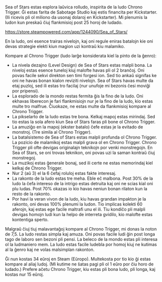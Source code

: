Sea of Stars estas esplora laŭvica rolludo, inspirita de la ludo Chrono Trigger. Ĝi estas farita de Sabotage Studio kaj estis financita per Kickstarter. (Ili ricevis pli ol miliono da usonaj dolaroj en Kickstarter). Mi plenumis la ludon kun preskaŭ ĉiuj flankmisioj post 25 horoj de ludado.

https://store.steampowered.com/app/1244090/Sea_of_Stars/

En la ludo, oni esence trairas nivelojn, kaj oni regule eniras batalojn kie oni devas strategie elekti kiun magion uzi kontraŭ kiu malamiko. 

Kompare al Chrono Trigger (ludo larĝe konsiderata kiel la pinto de la ĝenro):
- La nivela dezajno (Level Design) de Sea of Stars estas malpli bona. La niveloj estas esence tuneloj kiuj malofte havas pli ol 2 branĉoj. Oni povas facile sekvi direkton sen timi forgesi ion. Sed tio ankaŭ signifas ke oni ne havas bonan kialon reviziti nivelojn. Sea of Stars havas multe da etaj puzloj, sed ili estas tro facilaj (nur unufoje mi bezonis ĉesi moviĝi por pripensi).
- La esplorado de la mondo restas fermita ĝis la fino de la ludo. Oni ekhavas liberecon je fari flankmisiojn nur je la fino de la ludo, kio estas multe tro malfrue. Ĉiuokaze, ne estas multe da flankmisioj kompare al Chrono Trigger.
- La pikselarto de la ludo estas tre bona. Kelkaj mapoj estas mirindaj. Sed tio estas la sola afero kiun Sea of Stars faras pli bone ol Chrono Trigger.
- La amuziĝo en la mapoj (ekster batalo) ĉefe estas je la evitado de monstroj. (Tre simila al Chrono Trigger).
- La batalsistemo de Sea of Stars estas malpli profunda ol Chrono Trigger. La pozicio de malamikoj estas malpli grava ol en Chrono Trigger. Chrono Trigger pli ofte devigas originalajn teknikojn por venki monstregojn. En Sea of Stars, se oni trovas teknikon, oni povas uzi la saman kontraŭ ĉiuj monstregoj.
- La muzikoj estas ĝenerale bonaj, sed ili certe ne estas memorindaj kiel kelkaj de Chrono Trigger.
- Nur 2 (aŭ 3) el la 6 ĉefaj roluloj estas fakte interesaj.
- La rakonto de la ludo estas tre meha. Eble eĉ malbona. Post 30% de la ludo la ĉefa intereso de la intrigo estas detruita kaj oni ne scias kial oni plu ludas. Post 70% okazas io kio havas neniun bonan rilaton kun la resto de la rakonto.
- Por havi la veran vivon de la ludo, kiu havas grandan impakton je la rakonto, oni devas 100% plenumi la ludon. Tio implicas kolekti 60 aferojn, kaj estas ege facile maltrafi unu el ili. Tiu kondiĉo pli malpli devigas homojn ludi kun la helpo de interreta gvidilo, kio malofte estas kontentiga sperto.

Malgraŭ ĉiuj tiuj malavantaĝoj kompare al Chrono Trigger, mi donas la noton de 7,5. La ludo restas simpla kaj amuza. Oni povas facile ludi ĝin post longa tago de laboro sen bezoni pli pensi. La beleco de la mondo estas pli interesa ol la ludmaniero mem. La ludo estas facile ludebla por homoj kiuj ne kutimas al la ĝenro kaj ne volas malsimplan rakonton.

Ĝi nun kostas 34 eŭroj en Steam (Eŭropo). Multekosta por tio kio ĝi estas kompare al aliaj ludoj. (Mi kutime ne ŝatas pagi pli ol 1 eŭro por ĉiu horo de ludado.)
Prefere aĉetu Chrono Trigger, kiu estas pli bona ludo, pli longa, kaj kostas nur 15 eŭroj.